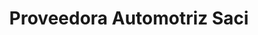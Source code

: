 ---
title: "Proveedora Automotriz Saci"
url: /quito/proveedora-automotriz-saci/
shop: piezas de automóviles
---